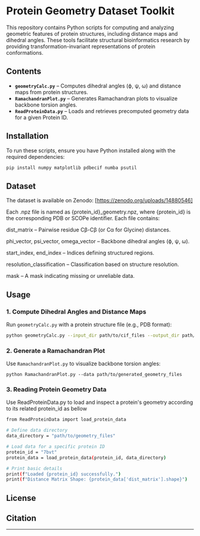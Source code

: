 # Protein Geometry Dataset Toolkit  

This repository contains Python scripts for computing and analyzing geometric features of protein structures, including distance maps and dihedral angles. These tools facilitate structural bioinformatics research by providing transformation-invariant representations of protein conformations.

## Contents  

- **`geometryCalc.py`** – Computes dihedral angles (ϕ, ψ, ω) and distance maps from protein structures.  
- **`RamachandranPlot.py`** – Generates Ramachandran plots to visualize backbone torsion angles.  
- **`ReadProteinData.py`** – Loads and retrieves precomputed geometry data for a given Protein ID.

## Installation  

To run these scripts, ensure you have Python installed along with the required dependencies:  

```bash
pip install numpy matplotlib pdbecif numba psutil
```  
## Dataset

The dataset is available on Zenodo: [https://zenodo.org/uploads/14880546]

Each .npz file is named as {protein_id}_geometry.npz, where {protein_id} is the corresponding PDB or SCOPe identifier. Each file contains:

dist_matrix – Pairwise residue Cβ-Cβ (or Cα for Glycine) distances.

phi_vector, psi_vector, omega_vector – Backbone dihedral angles (ϕ, ψ, ω).

start_index, end_index – Indices defining structured regions.

resolution_classification – Classification based on structure resolution.

mask – A mask indicating missing or unreliable data.
## Usage  

### 1. Compute Dihedral Angles and Distance Maps  
Run `geometryCalc.py` with a protein structure file (e.g., PDB format):  

```bash
python geometryCalc.py --input_dir path/to/cif_files --output_dir path/to/output
```  

### 2. Generate a Ramachandran Plot  
Use `RamachandranPlot.py` to visualize backbone torsion angles:  

```bash-
python RamachandranPlot.py --data path/to/generated_geometry_files
```  

### 3. Reading Protein Geometry Data
Use ReadProteinData.py to load and inspect a protein's geometry according to its related protein_id as bellow


```bash
from ReadProteinData import load_protein_data

# Define data directory
data_directory = "path/to/geometry_files"

# Load data for a specific protein ID
protein_id = "7bvt"
protein_data = load_protein_data(protein_id, data_directory)

# Print basic details
print(f"Loaded {protein_id} successfully.")
print(f"Distance Matrix Shape: {protein_data['dist_matrix'].shape}")
```

## License  


## Citation  

---
